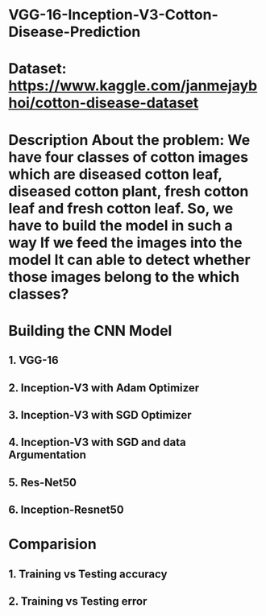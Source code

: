 # VGG-16-Inception-V3-Cotton-Disease-Prediction
# Dataset: https://www.kaggle.com/janmejaybhoi/cotton-disease-dataset
# Description About the problem: We have four classes of cotton images which are diseased cotton leaf, diseased cotton plant, fresh cotton leaf and fresh cotton leaf. So, we have to build the model in such a way If we feed the images into the model It can able to detect whether those images belong to the which classes?
# Building the CNN Model
  ## 1. VGG-16
  ## 2. Inception-V3 with Adam Optimizer
  ## 3. Inception-V3 with SGD Optimizer 
  ## 4. Inception-V3 with SGD and data Argumentation 
  ## 5. Res-Net50
  ## 6. Inception-Resnet50 
# Comparision
  ## 1. Training vs Testing accuracy
  ## 2. Training vs Testing error 
